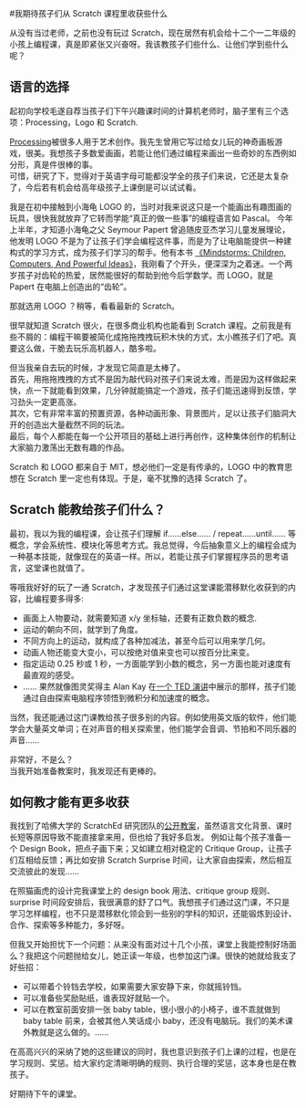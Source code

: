 #我期待孩子们从 Scratch 课程里收获些什么

从没有当过老师，之前也没有玩过 Scratch，现在居然有机会给十二个一二年级的小孩上编程课，真是即紧张又兴奋呀。我该教孩子们些什么、让他们学到些什么呢？

## 语言的选择

起初向学校毛遂自荐当孩子们下午兴趣课时间的计算机老师时，脑子里有三个选项：Processing，Logo 和 Scratch.

[Processing](https://processing.org/)被很多人用于艺术创作。我先生曾用它写过给女儿玩的神奇画板游戏，很美。我想孩子多数爱画画，若能让他们通过编程来画出一些奇妙的东西例如分形，真是件很棒的事。  
可惜，研究了下，觉得对于英语字母可能都没学全的孩子们来说，它还是太复杂了，今后若有机会给高年级孩子上课倒是可以试试看。


我是在初中接触到小海龟 LOGO 的，当时对我来说这只是一个能画出有趣图画的玩具，很快我就放弃了它转而学能“真正的做一些事”的编程语言如 Pascal。
今年上半年，才知道小海龟之父 Seymour Papert 曾追随皮亚杰学习儿童发展理论，他发明 LOGO 不是为了让孩子们学会编程这件事，而是为了让电脑能提供一种建构式的学习方式，成为孩子们学习的帮手。他有本书 [《Mindstorms: Children, Computers, And Powerful Ideas》](https://www.amazon.com/Mindstorms-Children-Computers-Powerful-Ideas/dp/0465046746)，我刚看了个开头，便深深为之着迷。一个两岁孩子对齿轮的热爱，居然能很好的帮助到他今后学数学。而 LOGO，就是 Papert 在电脑上创造出的“齿轮”。

那就选用 LOGO ？稍等，看看最新的 Scratch。  

很早就知道 Scratch 很火，在很多商业机构也能看到 Scratch 课程。之前我是有些不屑的：编程干嘛要被简化成拖拖拽拽玩积木快的方式，太小瞧孩子们了吧。真要这么做，干脆去玩乐高机器人，酷多啦。

但当我亲自去玩的时候，才发现它简直是太棒了。  
首先，用拖拖拽拽的方式不是因为敲代码对孩子们来说太难，而是因为这样做起来快，点一下就能看到效果，几分钟就能搞定一个游戏，孩子们能迅速得到反馈，学习劲头一定更高涨。  
其次，它有非常丰富的预置资源，各种动画形象、背景图片，足以让孩子们脑洞大开的创造出大量截然不同的玩法。  
最后，每个人都能在每一个公开项目的基础上进行再创作，这种集体创作的机制让大家脑力激荡出无数有趣的作品。  

Scratch 和 LOGO 都来自于 MIT，想必他们一定是有传承的，LOGO 中的教育思想在 Scratch 里一定也有体现。于是，毫不犹豫的选择 Scratch 了。

## Scratch 能教给孩子们什么？

最初，我以为我的编程课，会让孩子们理解 if……else…… / repeat……until…… 等概念，学会系统性、模块化等思考方式。我总觉得，今后抽象意义上的编程会成为一种基本技能，就像现在的英语一样。所以，若能让孩子们掌握程序员的思考语言，这堂课也就值了。

等哦我好好的玩了一通 Scratch，才发现孩子们通过这堂课能潜移默化收获到的内容，比编程要多得多:  

* 画面上人物要动，就需要知道 x/y 坐标轴，还要有正数负数的概念.
* 运动的朝向不同，就学到了角度。  
* 不同方向上的运动，就构成了各种加减法，甚至今后可以用来学几何。  
* 动画人物还能变大变小，可以按绝对值来变也可以按百分比来变。  
* 指定运动 0.25 秒或 1 秒，一方面能学到小数的概念，另一方面也能对速度有最直观的感受。
* ……
果然就像图灵奖得主 Alan Kay 在[一个 TED 演讲](http://www.ted.com/talks/alan_kay_shares_a_powerful_idea_about_ideas)中展示的那样，孩子们能通过自由探索电脑程序领悟到微积分和加速度的概念。

当然，我还能通过这门课教给孩子很多别的内容。例如使用英文版的软件，他们能学会大量英文单词；在对声音的相关探索里，他们能学会音调、节拍和不同乐器的声音……

非常好，不是么？  
当我开始准备教案时，我发现还有更棒的。

## 如何教才能有更多收获

我找到了哈佛大学的 ScratchEd 研究团队的[公开教案](http://scratched.gse.harvard.edu/guide/download.html)，虽然语言文化背景、课时长短等原因导致不能直接拿来用，但也给了我好多启发。
例如让每个孩子准备一个 Design Book，把点子画下来；又如建立相对稳定的 Critique Group，让孩子们互相给反馈；再比如安排 Scratch Surprise 时间，让大家自由探索，然后相互交流彼此的发现……

在照猫画虎的设计完我课堂上的 design book 用法、critique group 规则、surprise 时间段安排后，我很满意的舒了口气。我想孩子们通过这门课，不只是学习怎样编程，也不只是潜移默化领会到一些别的学科的知识，还能锻炼到设计、合作、探索等多种能力，多好呀。

但我又开始担忧下一个问题：从来没有面对过十几个小孩，课堂上我能控制好场面么？我把这个问题抛给女儿，她正读一年级，也参加这门课。很快的她就给我支了好些招：

* 可以带着个铃铛去学校，如果需要大家安静下来，你就摇铃铛。  
* 可以准备些奖励贴纸，谁表现好就贴一个。  
* 可以在教室前面安排一张 baby table，很小很小的小椅子，谁不乖就做到 baby table 前来，会被其他人笑话成小 baby，还没有电脑玩。我们的美术课外教就是这么做的。……  

在高高兴兴的采纳了她的这些建议的同时，我也意识到孩子们上课的过程，也是在学习规则、奖惩。给大家约定清晰明确的规则、执行合理的奖惩，这本身也是在教孩子。


好期待下午的课堂。




